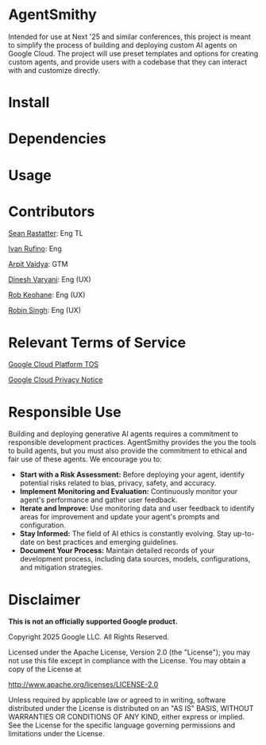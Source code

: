 # AgentSmithy

Intended for use at Next '25 and similar conferences, this project is meant to simplify the process of building and deploying custom AI agents on Google Cloud. The project will use preset templates and options for creating custom agents, and provide users with a codebase that they can interact with and customize directly.


# Install



# Dependencies



# Usage




# Contributors

[Sean Rastatter](mailto:srastatter@google.com): Eng TL

[Ivan Rufino](mailto:ivanerufino@google.com): Eng

[Arpit Vaidya](mailto:arpit@google.com): GTM

[Dinesh Varyani](mailto:dineshvaryani@google.com): Eng (UX)

[Rob Keohane](mailto:rkeohane@google.com): Eng (UX)

[Robin Singh](mailto:robbysingh@google.com): Eng (UX)


# Relevant Terms of Service

[Google Cloud Platform TOS](https://cloud.google.com/terms)

[Google Cloud Privacy Notice](https://cloud.google.com/terms/cloud-privacy-notice)


# Responsible Use

Building and deploying generative AI agents requires a commitment to responsible development practices. AgentSmithy provides the you the tools to build agents, but you must also provide the commitment to ethical and fair use of these agents. We encourage you to:

*   **Start with a Risk Assessment:** Before deploying your agent, identify potential risks related to bias, privacy, safety, and accuracy.
*   **Implement Monitoring and Evaluation:** Continuously monitor your agent's performance and gather user feedback.
*   **Iterate and Improve:**  Use monitoring data and user feedback to identify areas for improvement and update your agent's prompts and configuration.
*   **Stay Informed:**  The field of AI ethics is constantly evolving. Stay up-to-date on best practices and emerging guidelines.
*   **Document Your Process:**  Maintain detailed records of your development process, including data sources, models, configurations, and mitigation strategies.


# Disclaimer

**This is not an officially supported Google product.**

Copyright 2025 Google LLC. All Rights Reserved.

Licensed under the Apache License, Version 2.0 (the "License");
you may not use this file except in compliance with the License.
You may obtain a copy of the License at

http://www.apache.org/licenses/LICENSE-2.0

Unless required by applicable law or agreed to in writing, software
distributed under the License is distributed on an "AS IS" BASIS,
WITHOUT WARRANTIES OR CONDITIONS OF ANY KIND, either express or implied.
See the License for the specific language governing permissions and
limitations under the License.



